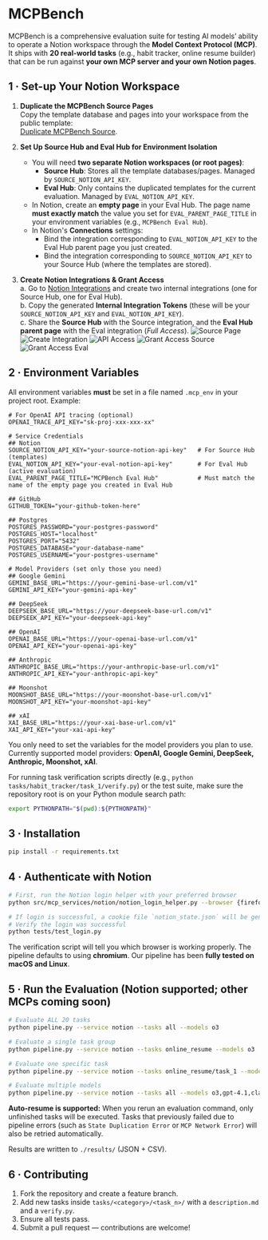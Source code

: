 # MCPBench

MCPBench is a comprehensive evaluation suite for testing AI models’ ability to operate a Notion workspace through the **Model Context Protocol (MCP)**.  
It ships with **20 real-world tasks** (e.g., habit tracker, online resume builder) that can be run against **your own MCP server and your own Notion pages**.


## 1 · Set-up Your Notion Workspace

1. **Duplicate the MCPBench Source Pages**  
   Copy the template database and pages into your workspace from the public template:  
   [Duplicate MCPBench Source](https://painted-tennis-ebc.notion.site/MCPBench-Source-Hub-23181626b6d7805fb3a7d59c63033819).

2. **Set Up Source Hub and Eval Hub for Environment Isolation**
   - You will need **two separate Notion workspaces (or root pages)**:
     - **Source Hub**: Stores all the template databases/pages. Managed by `SOURCE_NOTION_API_KEY`.
     - **Eval Hub**: Only contains the duplicated templates for the current evaluation. Managed by `EVAL_NOTION_API_KEY`.
   - In Notion, create an **empty page** in your Eval Hub. The page name **must exactly match** the value you set for `EVAL_PARENT_PAGE_TITLE` in your environment variables (e.g., `MCPBench Eval Hub`).
   - In Notion's **Connections** settings:
     - Bind the integration corresponding to `EVAL_NOTION_API_KEY` to the Eval Hub parent page you just created.
     - Bind the integration corresponding to `SOURCE_NOTION_API_KEY` to your Source Hub (where the templates are stored).

3. **Create Notion Integrations & Grant Access**  
   a. Go to [Notion Integrations](https://www.notion.so/profile/integrations) and create two internal integrations (one for Source Hub, one for Eval Hub).  
   b. Copy the generated **Internal Integration Tokens** (these will be your `SOURCE_NOTION_API_KEY` and `EVAL_NOTION_API_KEY`).  
   c. Share the **Source Hub** with the Source integration, and the **Eval Hub parent page** with the Eval integration (*Full Access*).
   ![Source Page](asset/source_page.png)
   ![Create Integration](asset/create_integration.png)
   ![API Access](asset/api_access.png)
   ![Grant Access Source](asset/grant_access_source.png)
   ![Grant Access Eval](asset/grant_access_eval.png)

## 2 · Environment Variables

All environment variables **must** be set in a file named `.mcp_env` in your project root. Example:

```env
# For OpenAI API tracing (optional)
OPENAI_TRACE_API_KEY="sk-proj-xxx-xxx-xx"

# Service Credentials
## Notion
SOURCE_NOTION_API_KEY="your-source-notion-api-key"   # For Source Hub (templates)
EVAL_NOTION_API_KEY="your-eval-notion-api-key"       # For Eval Hub (active evaluation)
EVAL_PARENT_PAGE_TITLE="MCPBench Eval Hub"           # Must match the name of the empty page you created in Eval Hub

## GitHub
GITHUB_TOKEN="your-github-token-here"

## Postgres
POSTGRES_PASSWORD="your-postgres-password"
POSTGRES_HOST="localhost"
POSTGRES_PORT="5432"
POSTGRES_DATABASE="your-database-name"
POSTGRES_USERNAME="your-postgres-username"

# Model Providers (set only those you need)
## Google Gemini
GEMINI_BASE_URL="https://your-gemini-base-url.com/v1"
GEMINI_API_KEY="your-gemini-api-key"

## DeepSeek
DEEPSEEK_BASE_URL="https://your-deepseek-base-url.com/v1"
DEEPSEEK_API_KEY="your-deepseek-api-key"

## OpenAI
OPENAI_BASE_URL="https://your-openai-base-url.com/v1"
OPENAI_API_KEY="your-openai-api-key"

## Anthropic
ANTHROPIC_BASE_URL="https://your-anthropic-base-url.com/v1"
ANTHROPIC_API_KEY="your-anthropic-api-key"

## Moonshot
MOONSHOT_BASE_URL="https://your-moonshot-base-url.com/v1"
MOONSHOT_API_KEY="your-moonshot-api-key"

## xAI
XAI_BASE_URL="https://your-xai-base-url.com/v1"
XAI_API_KEY="your-xai-api-key"
```

You only need to set the variables for the model providers you plan to use. Currently supported model providers: **OpenAI, Google Gemini, DeepSeek, Anthropic, Moonshot, xAI**.

For running task verification scripts directly (e.g., `python tasks/habit_tracker/task_1/verify.py`) or the test suite, make sure the repository root is on your Python module search path:

```bash
export PYTHONPATH="$(pwd):${PYTHONPATH}"
```


## 3 · Installation

```bash
pip install -r requirements.txt
```


## 4 · Authenticate with Notion

```bash
# First, run the Notion login helper with your preferred browser
python src/mcp_services/notion/notion_login_helper.py --browser {firefox|chromium}

# If login is successful, a cookie file `notion_state.json` will be generated in the project root
# Verify the login was successful
python tests/test_login.py
```

The verification script will tell you which browser is working properly. The pipeline defaults to using **chromium**. Our pipeline has been **fully tested on macOS and Linux**.

## 5 · Run the Evaluation (Notion supported; other MCPs coming soon)

```bash
# Evaluate ALL 20 tasks
python pipeline.py --service notion --tasks all --models o3

# Evaluate a single task group
python pipeline.py --service notion --tasks online_resume --models o3

# Evaluate one specific task
python pipeline.py --service notion --tasks online_resume/task_1 --models o3

# Evaluate multiple models
python pipeline.py --service notion --tasks all --models o3,gpt-4.1,claude-4-sonnet
```

**Auto-resume is supported:** When you rerun an evaluation command, only unfinished tasks will be executed. Tasks that previously failed due to pipeline errors (such as `State Duplication Error` or `MCP Network Error`) will also be retried automatically.

Results are written to `./results/` (JSON + CSV).  

## 6 · Contributing

1. Fork the repository and create a feature branch.  
2. Add new tasks inside `tasks/<category>/<task_n>/` with a `description.md` and a `verify.py`.  
3. Ensure all tests pass.  
4. Submit a pull request — contributions are welcome!
